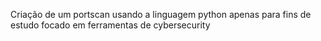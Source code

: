 Criação de um portscan usando a linguagem python apenas  para fins de estudo
focado em ferramentas de cybersecurity
